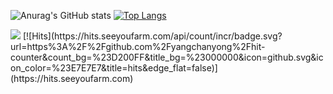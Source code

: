 ![Anurag's GitHub stats](https://github-readme-stats.vercel.app/api?username=yangchanyong&show_icons=true&theme=tokyonight)
[![Top Langs](https://github-readme-stats.vercel.app/api/top-langs/?username=yangchanyong&langs_count=8)](https://github.com/yangchanyong/github-readme-stats)

<!-- 잔디 -->
<img src="http://mazandi.herokuapp.com/api?handle={yangchanyong}&theme=warm"/>
<!-- hit counter -->
[![Hits](https://hits.seeyoufarm.com/api/count/incr/badge.svg?url=https%3A%2F%2Fgithub.com%2Fyangchanyong%2Fhit-counter&count_bg=%23D200FF&title_bg=%23000000&icon=github.svg&icon_color=%23E7E7E7&title=hits&edge_flat=false)](https://hits.seeyoufarm.com)
